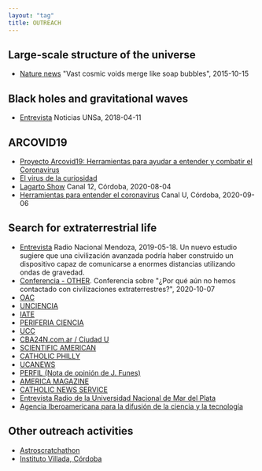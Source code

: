 ```yaml
---
layout: "tag"
title: OUTREACH
---
```

 
## Large-scale structure of the universe

- [Nature news](https://www.nature.com/news/vast-cosmic-voids-merge-like-soap-bubbles-1.18583) "Vast cosmic voids merge like soap bubbles", 2015-10-15


## Black holes and gravitational waves

- [Entrevista](https://www.youtube.com/watch?v=Dqv-MQRAw5k) Noticias UNSa, 2018-04-11
 


## ARCOVID19

- [Proyecto Arcovid19: Herramientas para ayudar a entender y combatir el Coronavirus](https://rdu.unc.edu.ar/handle/11086/15722)
- [El virus de la curiosidad](https://oac.unc.edu.ar/2020/04/04/proyecto-arcovid19-herramientas-para-ayudar-a-entender-y-combatir-el-coronavirus/)
- [Lagarto Show](https://www.youtube.com/watch?v=zL3g5-NTP0c) Canal 12, Córdoba, 2020-08-04
- [Herramientas para entender el coronavirus](https://www.youtube.com/watch?v=hXUvMZkJpzs) Canal U, Córdoba, 2020-09-06


 

## Search for extraterrestrial life

- [Entrevista](https://www.ivoox.com/entrevista-a-marcelo-lares-audios-mp3_rf_35998980_1.html) Radio Nacional Mendoza, 2019-05-18.  Un nuevo estudio sugiere que una civilización avanzada podría haber construido un dispositivo capaz de comunicarse a enormes distancias utilizando ondas de gravedad.
- [Conferencia - OTHER](https://www.youtube.com/watch?v=6GcPweF5omU&feature=youtu.be).  Conferencia sobre "¿Por qué aún no hemos contactado con civilizaciones extraterrestres?", 2020-10-07
- [OAC](https://oac.unc.edu.ar/2020/08/19/por-que-todavia-no-hemos-contactado-civilizaciones-extraterrestres/)
- [UNCIENCIA](https://unciencia.unc.edu.ar/astronomia/por-que-todavia-no-hemos-contactado-civilizaciones-extraterrestres/)
- [IATE](http://iate.oac.uncor.edu/2020/08/19/esperando-el-primer-contacto/)
- [PERIFERIA CIENCIA](http://www.periferiaciencia.com.ar/noticia.php?n=1239)
- [UCC](https://www.uccor.edu.ar/seguimiento-medios/c%C3%B3rdoba_analizan_las_probabilidades_de_contacto_entre_civilizaciones_en_la_v%C3%ADa_l%C3%A1ctea-7039.html)
- [CBA24N.com.ar / Ciudad U](https://www.cba24n.com.ar/medios/canal-u/-por-que-aun-no-tenemos-contacto-con-extraterrestres-_a5f3efd064820286d85b54f3a4)
- [SCIENTIFIC AMERICAN](https://www.scientificamerican.com/article/want-to-talk-to-aliens-try-changing-the-technological-channel-beyond-radio/)
- [CATHOLIC PHILLY](https://catholicphilly.com/2020/08/news/world-news/where-is-et-jesuit-astronomer-studies-intragalactic-possibilities/)
- [UCANEWS](https://www.ucanews.com/news/can-et-call-anyone-on-earth-jesuit-astronomer-studies-possibilities/89298#)
- [PERFIL (Nota de opinión de J. Funes)](https://www.perfil.com/noticias/opinion/vida-inteligente-extraterrestre.phtml)
- [AMERICA MAGAZINE](https://www.americamagazine.org/politics-society/2020/08/26/can-et-call-anyone-jesuit-astronomer-studies-intragalactic)
- [CATHOLIC NEWS SERVICE](https://www.catholicnews.com/can-et-call-anyone-jesuit-astronomer-studies-intragalactic-possibilities/)
- [Entrevista Radio de la Universidad Nacional de Mar del Plata]()
- [Agencia Iberoamericana para la difusión de la ciencia y la tecnología](https://www.dicyt.com/noticias/por-que-todavia-no-hemos-contactado-civilizaciones-extraterrestres)


## Other outreach activities

- [Astroscratchathon](https://oac.unc.edu.ar/2020/09/17/llega-el-astro-scratchathon/)
- [Instituto Villada, Córdoba](https://www.youtube.com/watch?v=220-0c5ahhw)

